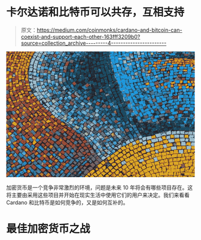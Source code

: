 # 卡尔达诺和比特币可以共存，互相支持

> 原文：<https://medium.com/coinmonks/cardano-and-bitcoin-can-coexist-and-support-each-other-163fff3209b0?source=collection_archive---------4----------------------->

![](img/4beaa3ff73adaa42f997badac77e855d.png)

加密货币是一个竞争非常激烈的环境，问题是未来 10 年将会有哪些项目存在。这将主要由采用这些项目并开始在现实生活中使用它们的用户来决定。我们来看看 Cardano 和比特币是如何竞争的，又是如何互补的。

# 最佳加密货币之战